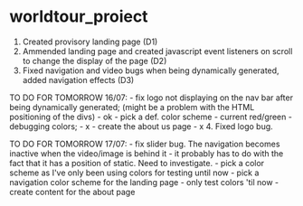 # worldtour_proiect
1. Created provisory landing page (D1)
2. Ammended landing page and created javascript event listeners on scroll to change the display of the page (D2)
3. Fixed navigation and video bugs when being dynamically generated, added navigation effects (D3)

TO DO FOR TOMORROW 16/07: - fix logo not displaying on the nav bar after being dynamically generated; (might be a problem with the HTML positioning of the divs) - ok
                          - pick a def. color scheme - current red/green - debugging colors; - x
                          - create the about us page - x
4. Fixed logo bug.

TO DO FOR TOMORROW 17/07: - fix slider bug. The navigation becomes inactive when the video/image is behind it - it probably has to do with the fact that it has a position of static. Need to investigate.
                          - pick a color scheme as I've only been using colors for testing until now
                          - pick a navigation color scheme for the landing page - only test colors 'til now
                          - create content for the about page
                          